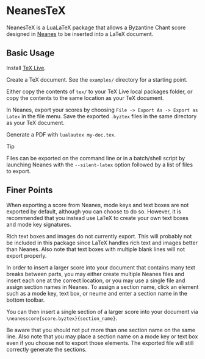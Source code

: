 # NeanesTeX

NeanesTeX is a LuaLaTeX package that allows a Byzantine Chant score designed in [Neanes](https://github.com/neanes/neanes) to be inserted into a LaTeX document.

## Basic Usage

Install [TeX Live](https://www.tug.org/texlive/).

Create a TeX document. See the `examples/` directory for a starting point.

Either copy the contents of `tex/` to your TeX Live local packages folder, or copy the contents to the same location as your TeX document.

In Neanes, export your scores by choosing `File -> Export As -> Export as Latex` in the file menu. Save the exported `.byztex` files in the same directory as your TeX document.

Generate a PDF with `lualautex my-doc.tex`.

> [!TIP]
> Files can be exported on the command line or in a batch/shell script by launching Neanes with the `--silent-latex` option followed by a list of files to export.

## Finer Points

When exporting a score from Neanes, mode keys and text boxes are not exported by default, although you can choose to do so. However, it is recommended that you instead use LaTeX to create your own text boxes and mode key signatures.

Rich text boxes and images do not currently export. This will probably not be included in this package since LaTeX handles rich text and images better than Neanes. Also note that text boxes with multiple blank lines will not export properly.

In order to insert a larger score into your document that contains many text breaks between parts, you may either create multiple Neanes files and insert each one at the correct location, or you may use a single file and assign section names in Neanes. To assign a section name, click an element such as a mode key, text box, or neume and enter a section name in the bottom toolbar.

You can then insert a single section of a larger score into your document via `\neanesscore{score.byztex}{section_name}`.

Be aware that you should not put more than one section name on the same line. Also note that you may place a section name on a mode key or text box even if you choose not to export those elements. The exported file will still correctly generate the sections.
